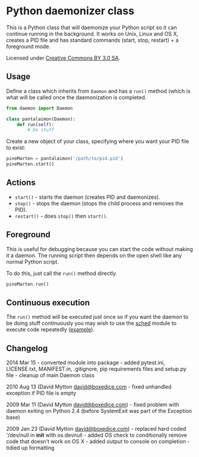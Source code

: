 # Python daemonizer class

This is a Python class that will daemonize your Python script so it can continue running in the background.
It works on Unix, Linux and OS X, creates a PID file and
has standard commands (start, stop, restart) + a foreground mode.

Licensed under [Creative Commons BY 3.0 SA][4].


## Usage

Define a class which inherits from `Daemon` and has a `run()` method
(which is what will be called once the daemonization is completed.

```python
from daemon import Daemon

class pantalaimon(Daemon):
    def run(self):
        # Do stuff
```

Create a new object of your class, specifying where you want your PID file to exist:

```python
pineMarten = pantalaimon('/path/to/pid.pid')
pineMarten.start()
```


## Actions

* `start()` - starts the daemon (creates PID and daemonizes).
* `stop()` - stops the daemon (stops the child process and removes the PID).
* `restart()` - does `stop()` then `start()`.


## Foreground

This is useful for debugging because you can start the code without making it a daemon.
The running script then depends on the open shell like any normal Python script.

To do this, just call the `run()` method directly.

```python
pineMarten.run()
```


## Continuous execution

The `run()` method will be executed just once so
if you want the daemon to be doing stuff continuously
you may wish to use the [sched][1] module to execute code repeatedly ([example][2]).


## Changelog

2014 Mar 15
    - converted module into package
    - added pytest.ini, LICENSE.txt, MANIFEST.in, .gitignore, pip requirements files and setup.py file
    - cleanup of main Daemon class

2010 Aug 13 (David Mytton <david@boxedice.com>
    - fixed unhandled exception if PID file is empty

2009 Mar 11 (David Mytton <david@boxedice.com>)
    - fixed problem with daemon exiting on Python 2.4 (before SystemExit was part of the Exception base)

2009 Jan 23 (David Mytton <david@boxedice.com>)
    - replaced hard coded '/dev/null in __init__ with os.devnull
    - added OS check to conditionally remove code that doesn't work on OS X
    - added output to console on completion
    - tidied up formatting


[1]: http://docs.python.org/library/sched.html
[2]: https://github.com/boxedice/sd-agent/blob/master/agent.py#L226
[3]: http://web.archive.org/web/20131017130434/http://www.jejik.com/articles/2007/02/a_simple_unix_linux_daemon_in_python/
[4]: http://creativecommons.org/licenses/by-sa/3.0/
[5]: https://github.com/sandermarechal

